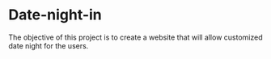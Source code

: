 # Date-night-in
The objective of this project is to create a website that will allow customized date night for the users.
